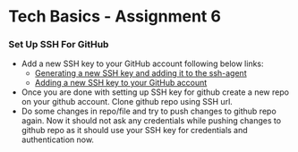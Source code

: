 # Tech Basics - Assignment 6

### Set Up SSH For GitHub

* Add a new SSH key to your GitHub account following below links:
  - [Generating a new SSH key and adding it to the ssh-agent](https://help.github.com/articles/generating-a-new-ssh-key-and-adding-it-to-the-ssh-agent/)
  - [Adding a new SSH key to your GitHub account](https://help.github.com/articles/adding-a-new-ssh-key-to-your-github-account/)
* Once you are done with setting up SSH key for github create a new repo on your github account. Clone github repo using SSH url.
* Do some changes in repo/file and try to push changes to github repo again. Now it should not ask any credentials while pushing changes to github repo as it should use your SSH key for credentials and authentication now.

